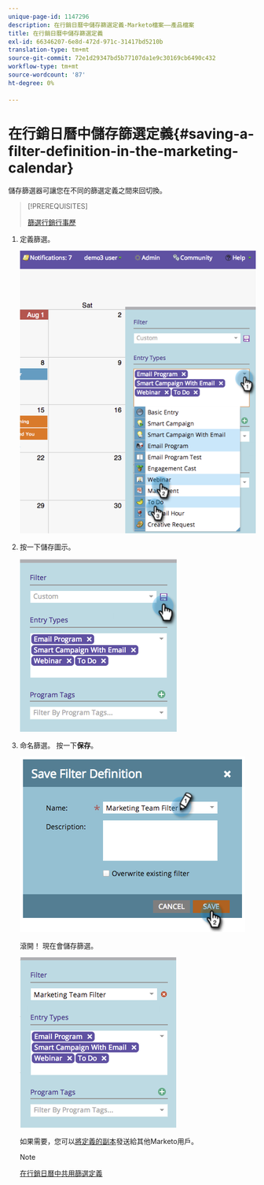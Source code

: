 ```yaml
---
unique-page-id: 1147296
description: 在行銷日曆中儲存篩選定義-Marketo檔案——產品檔案
title: 在行銷日曆中儲存篩選定義
exl-id: 66346207-6e8d-472d-971c-31417bd5210b
translation-type: tm+mt
source-git-commit: 72e1d29347bd5b77107da1e9c30169cb6490c432
workflow-type: tm+mt
source-wordcount: '87'
ht-degree: 0%

---
```


# 在行銷日曆中儲存篩選定義{#saving-a-filter-definition-in-the-marketing-calendar}

儲存篩選器可讓您在不同的篩選定義之間來回切換。

>[!PREREQUISITES]
>
>[篩選行銷行事歷](/help/marketo/product-docs/core-marketo-concepts/marketing-calendar/working-with-the-calendar/filtering-the-marketing-calendar.md)

1. 定義篩選。

   ![](assets/image2014-9-24-10-3a50-3a49.png)

1. 按一下儲存圖示。

   ![](assets/image2014-9-24-10-3a50-3a57.png)

1. 命名篩選。 按一下&#x200B;**保存**。

   ![](assets/image2014-9-24-10-3a51-3a3.png)

   滾開！ 現在會儲存篩選。

   ![](assets/image2014-9-24-10-3a51-3a12.png)

   如果需要，您可以[將定義的副本](/help/marketo/product-docs/core-marketo-concepts/marketing-calendar/working-with-the-calendar/sharing-a-filter-definition-in-the-marketing-calendar.md)發送給其他Marketo用戶。

   >[!NOTE]
   >
   >[在行銷日曆中共用篩選定義](/help/marketo/product-docs/core-marketo-concepts/marketing-calendar/working-with-the-calendar/sharing-a-filter-definition-in-the-marketing-calendar.md)
